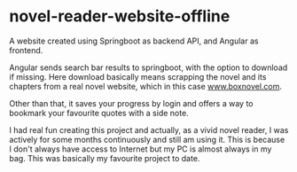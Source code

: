 # novel-reader-website-offline

A website created using Springboot as backend API, and Angular as frontend.

Angular sends search bar results to springboot, with the option to download if missing. Here download basically means scrapping the novel and its chapters from a real novel website, which in this case www.boxnovel.com.

Other than that, it saves your progress by login and offers a way to bookmark your favourite quotes with a side note.

I had real fun creating this project and actually, as a vivid novel reader, I was actively for some months continuously and still am using it. This is because I don't always have access to Internet but my PC is almost always in my bag. This was basically my favourite project to date.
